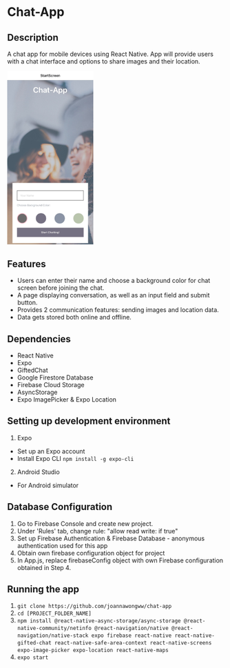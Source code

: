 # Chat-App

## Description

A chat app for mobile devices using React Native. App will provide users with a chat interface and options to share images and their location.

<img src="/assets/app.jpg" alt ="A screenshot of Chat App" width="200">

## Features

- Users can enter their name and choose a background color for chat screen before joining the chat.
- A page displaying conversation, as well as an input field and submit button.
- Provides 2 communication features: sending images and location data.
- Data gets stored both online and offline.

## Dependencies

- React Native
- Expo
- GiftedChat
- Google Firestore Database
- Firebase Cloud Storage
- AsyncStorage
- Expo ImagePicker & Expo Location

## Setting up development environment

1. Expo

- Set up an Expo account
- Install Expo CLI `npm install -g expo-cli`

2. Android Studio

- For Android simulator

## Database Configuration

1. Go to Firebase Console and create new project.
2. Under 'Rules' tab, change rule: "allow read write: if true"
3. Set up Firebase Authentication & Firebase Database - anonymous authentication used for this app
4. Obtain own firebase configuration object for project
5. In App.js, replace firebaseConfig object with own Firebase configuration obtained in Step 4.

## Running the app

1. `git clone https://github.com/joannawongww/chat-app`
2. `cd [PROJECT_FOLDER_NAME]`
3. `npm install @react-native-async-storage/async-storage @react-native-community/netinfo @react-navigation/native @react-navigation/native-stack expo firebase react-native react-native-gifted-chat react-native-safe-area-context react-native-screens expo-image-picker expo-location react-native-maps`
4. `expo start`
